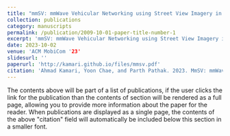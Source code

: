 ```yaml
---
title: "mmSV: mmWave Vehicular Networking using Street View Imagery in Urban Environments"
collection: publications
category: manuscripts
permalink: /publication/2009-10-01-paper-title-number-1
excerpt: 'mmSV: mmWave Vehicular Networking using Street View Imagery in Urban Environments'
date: 2023-10-02
venue: 'ACM MobiCom '23'
slidesurl: ''
paperurl: 'http://kamari.github.io/files/mmsv.pdf'
citation: 'Ahmad Kamari, Yoon Chae, and Parth Pathak. 2023. MmSV: mmWave Vehicular Networking using Street View Imagery in Urban Environments. In Proceedings of the 29th Annual International Conference on Mobile Computing and Networking (ACM MobiCom '23). Association for Computing Machinery, New York, NY, USA, Article 76, 1–16. https://doi.org/10.1145/3570361.3613291'
---
```


The contents above will be part of a list of publications, if the user clicks the link for the publication than the contents of section will be rendered as a full page, allowing you to provide more information about the paper for the reader. When publications are displayed as a single page, the contents of the above "citation" field will automatically be included below this section in a smaller font.
